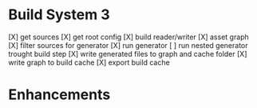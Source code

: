 # Build System 3
[X] get sources
[X] get root config
[X] build reader/writer
  [X] asset graph
[X] filter sources for generator
[X] run generator
  [ ] run nested generator trought build step
[X] write generated files to graph and cache folder
[X] write graph to build cache
[X] export build cache

# Enhancements